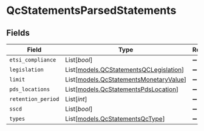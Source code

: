 # QcStatementsParsedStatements


## Fields

| Field                                                                            | Type                                                                             | Required                                                                         | Description                                                                      |
| -------------------------------------------------------------------------------- | -------------------------------------------------------------------------------- | -------------------------------------------------------------------------------- | -------------------------------------------------------------------------------- |
| `etsi_compliance`                                                                | List[*bool*]                                                                     | :heavy_minus_sign:                                                               | N/A                                                                              |
| `legislation`                                                                    | List[[models.QCStatementsQCLegislation](../models/qcstatementsqclegislation.md)] | :heavy_minus_sign:                                                               | N/A                                                                              |
| `limit`                                                                          | List[[models.QcStatementsMonetaryValue](../models/qcstatementsmonetaryvalue.md)] | :heavy_minus_sign:                                                               | N/A                                                                              |
| `pds_locations`                                                                  | List[[models.QcStatementsPdsLocation](../models/qcstatementspdslocation.md)]     | :heavy_minus_sign:                                                               | N/A                                                                              |
| `retention_period`                                                               | List[*int*]                                                                      | :heavy_minus_sign:                                                               | N/A                                                                              |
| `sscd`                                                                           | List[*bool*]                                                                     | :heavy_minus_sign:                                                               | N/A                                                                              |
| `types`                                                                          | List[[models.QcStatementsQcType](../models/qcstatementsqctype.md)]               | :heavy_minus_sign:                                                               | N/A                                                                              |